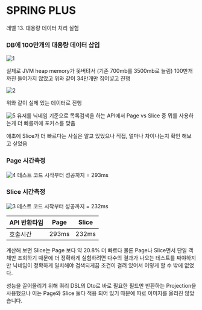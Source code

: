 # SPRING PLUS
레벨 13. 대용량 데이터 처리 실험

### DB에 100만개의 대용량 데이터 삽입
![1](https://github.com/user-attachments/assets/743bb86b-3a7c-4a02-a75b-ce9e75b2e1e1)

실제로 JVM heap memory가 못버텨서 (기존 700mb를 3500mb로 늘림) 100만개까진 들어가지 않았고 위와 같이 34만개만 집어넣고 진행

![2](https://github.com/user-attachments/assets/b0647ec9-f6dc-44ed-86b3-eff8bfc4cff4)

위와 같이 실제 있는 데이터로 진행

![5](https://github.com/user-attachments/assets/3e62979f-6594-40d4-b37d-b49149f7b7c2)
유저를 닉네임 기준으로 목록검색을 하는 API에서 Page vs Slice 중 뭐를 사용하는게 더 빠를까에 포커스를 맞춤

애초에 Slice가 더 빠르다는 사실은 알고 있었으나 직접, 얼마나 차이나는지 확인 해보고 싶었음

### Page 시간측정 
![4](https://github.com/user-attachments/assets/7e372970-94d8-442c-9b7f-37c0960c36df)
테스트 코드 시작부터 성공까지 = 293ms

### Slice 시간측정
![3](https://github.com/user-attachments/assets/90b8ad2a-14ac-45a5-8a0f-c75f2cd99180)
테스트 코드 시작부터 성공까지 = 232ms

| API 반환타입 | Page  | Slice |
|----------|-------|-------|
| 호출시간     | 293ms | 232ms |

계산해 보면 Slice는 Page 보다 약 20.8% 더 빠르다
물론 Page나 Slice면서 단일 객체만 조회하기 때문에 더 정확하게 실험하려면 다수의 결과가 나오는 테스트를 짜야하지만
닉네임이 정확하게 일치해야 검색되게끔 조건이 걸려 있어서 이렇게 할 수 밖에 없었다.

성능을 끌어올리기 위해 쿼리 DSL의 Dto로 바로 필요한 필드만 반환하는 Projection을 사용했으나 이는 Page와 Slice 둘다 적용 되어 있기 때문에
따로 이미지를 올리진 않았습니다.
